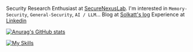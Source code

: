 Security Research Enthusiast at [SecureNexusLab](https://github.com/SecureNexusLab). I'm interested in `Memory-Security`, `General-Security`, `AI / LLM`... Blog at [Solkatt's log](https://solkatt-cn.github.io) Experience at [Linkedin](https://www.linkedin.com/in/hailin-zheng-88810b360?utm_source=share&utm_campaign=share_via&utm_content=profile&utm_medium=android_app)

[![Anurag's GitHub stats](https://github-readme-stats.vercel.app/api?username=Solkatt-cn)](https://github.com/anuraghazra/github-readme-stats)

[![My Skills](https://skillicons.dev/icons?i=html,python,c,cpp,js,linux,debian,kali,django,docker,github,idea,pycharm,sublime,vscode,npm,php,ps,linkedin,twitter)](https://skillicons.dev)

